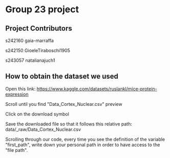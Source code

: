 # Group 23 project

## Project Contributors
s242160 gaia-marraffa

s242150 GioeleTiraboschi1905

s243057 natalianajuch1


## How to obtain the dataset we used
Open this link: https://www.kaggle.com/datasets/ruslankl/mice-protein-expression

Scroll until you find "Data_Cortex_Nuclear.csv" preview

Click on the download symbol 

Save the downloaded file so that it follows this relative path: data/_raw/Data_Cortex_Nuclear.csv

Scrolling through our code, every time you see the definition of the variable "first_path", write down your personal path in order to have access to the "file path".